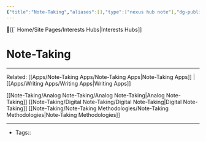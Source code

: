 ```yaml
---
{"title":"Note-Taking","aliases":[],"type":["nexus hub note"],"dg-publish":true,"dg-hide":true,"publish":true,"tags":["hub-note","Note-Taking"],"permalink":"/note-taking/note-taking/","hide":true,"dgPassFrontmatter":true,"created":"2023-08-09T20:32:05.399-07:00","updated":"2023-09-11T14:02:48.973-07:00"}
---
```



🔺[[` Home/Site Pages/Interests Hubs\|Interests Hubs]]

# Note-Taking
---
Related: [[Apps/Note-Taking Apps/Note-Taking Apps\|Note-Taking Apps]] | [[Apps/Writing Apps/Writing Apps\|Writing Apps]]


[[Note-Taking/Analog Note-Taking/Analog Note-Taking\|Analog Note-Taking]]
[[Note-Taking/Digital Note-Taking/Digital Note-Taking\|Digital Note-Taking]]
[[Note-Taking/Note-Taking Methodologies/Note-Taking Methodologies\|Note-Taking Methodologies]]








---
- Tags:: 








